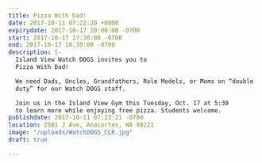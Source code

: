 ```yaml
---
title: Pizza With Dad!
date: 2017-10-11 07:22:20 +0000
expirydate: 2017-10-17 20:00:00 -0700
start: 2017-10-17 17:30:00 -0700
end: 2017-10-17 18:30:00 -0700
description: |-
  Island View Watch DOGS invites you to
  Pizza With Dad!

  We need Dads, Uncles, Grandfathers, Role Models, or Moms on “double
  duty” for our Watch DOGS staff.

  Join us in the Island View Gym this Tuesday, Oct. 17 at 5:30
  to learn more while enjoying free pizza. Students welcome.
publishdate: 2017-10-11 07:23:21 -0700
location: 2501 J Ave, Anacortes, WA 98221
image: "/uploads/WatchDOGS_CLR.jpg"
draft: true

---
```

